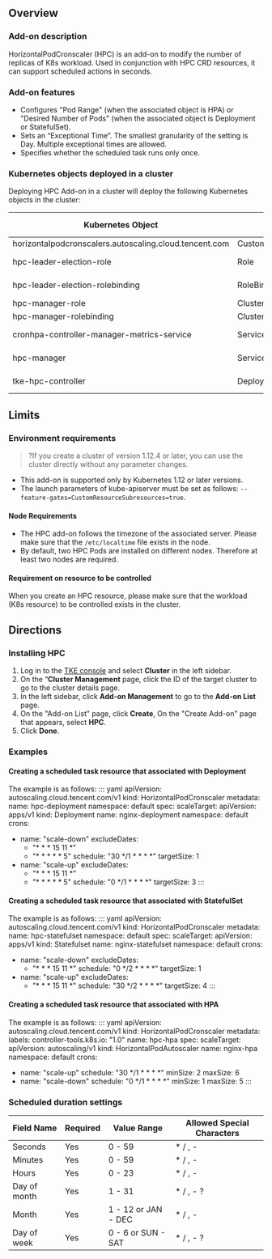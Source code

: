 ## Overview

### Add-on description

HorizontalPodCronscaler (HPC) is an add-on to modify the number of replicas of K8s workload. Used in conjunction with HPC CRD resources, it can support scheduled actions in seconds.

### Add-on features

- Configures "Pod Range" (when the associated object is HPA) or "Desired Number of Pods" (when the associated object is Deployment or StatefulSet).
- Sets an “Exceptional Time”. The smallest granularity of the setting is Day. Multiple exceptional times are allowed.
- Specifies whether the scheduled task runs only once.



### Kubernetes objects deployed in a cluster

Deploying HPC Add-on in a cluster will deploy the following Kubernetes objects in the cluster:

| Kubernetes Object | Type | Required Resources | Namespaces |
| ------------------------------------------------------ | ------------------------ | ---------------------- | -------------- |
| horizontalpodcronscalers.autoscaling.cloud.tencent.com | CustomResourceDefinition | - | - |
| hpc-leader-election-role | Role | - | kube-system |
| hpc-leader-election-rolebinding | RoleBinding | - | kube-system |
| hpc-manager-role | ClusterRole | - | - |
| hpc-manager-rolebinding | ClusterRoleBinding | - | - |
| cronhpa-controller-manager-metrics-service | Service | - | kube-system |
| hpc-manager | ServiceAccount | - | kube-system |
| tke-hpc-controller | Deployment | 100mCPU, 100Mi/pod | kube-system |




## Limits

### Environment requirements


>?If you create a cluster of version 1.12.4 or later, you can use the cluster directly without any parameter changes.


- This add-on is supported only by Kubernetes 1.12 or later versions.
- The launch parameters of kube-apiserver must be set as follows: `--feature-gates=CustomResourceSubresources=true`.

#### Node Requirements

- The HPC add-on follows the timezone of the associated server. Please make sure that the `/etc/localtime` file exists in the node.
- By default, two HPC Pods are installed on different nodes. Therefore at least two nodes are required.

#### Requirement on resource to be controlled

When you create an HPC resource, please make sure that the workload (K8s resource) to be controlled exists in the cluster.


## Directions

### Installing HPC

1. Log in to the [TKE console](https://console.qcloud.com/tke2) and select **Cluster** in the left sidebar.
2. On the “**Cluster Management** page, click the ID of the target cluster to go to the cluster details page.
3. In the left sidebar, click **Add-on Management** to go to the **Add-on List** page.
4. On the "Add-on List" page, click **Create**, On the "Create Add-on" page that appears, select **HPC**.
5. Click **Done**.


### Examples

#### Creating a scheduled task resource that associated with Deployment
The example is as follows:
<dx-codeblock>
:::  yaml
apiVersion: autoscaling.cloud.tencent.com/v1
kind: HorizontalPodCronscaler
metadata:
  name: hpc-deployment
  namespace: default 
spec:
  scaleTarget:
    apiVersion: apps/v1
    kind: Deployment
    name: nginx-deployment
    namespace: default 
  crons:
- name: "scale-down"
  excludeDates:
    - "* * * 15 11 *"
    - "* * * * * 5"
  schedule: "30 */1 * * * *"
  targetSize: 1
- name: "scale-up"
  excludeDates:
    - "* * * 15 11 *"
    - "* * * * * 5"
  schedule: "0 */1 * * * *"
  targetSize: 3
:::
</dx-codeblock>

#### Creating a scheduled task resource that associated with StatefulSet
The example is as follows:
<dx-codeblock>
:::  yaml
apiVersion: autoscaling.cloud.tencent.com/v1
kind: HorizontalPodCronscaler
metadata:
  name: hpc-statefulset
  namespace: default
spec:
  scaleTarget:
    apiVersion: apps/v1
    kind: Statefulset
    name: nginx-statefulset
    namespace: default
  crons:
  - name: "scale-down"
    excludeDates:
      - "* * * 15 11 *"
    schedule: "0 */2 * * * *"
    targetSize: 1
  - name: "scale-up"
    excludeDates:
      - "* * * 15 11 *"
    schedule: "30 */2 * * * *"
    targetSize: 4
:::
</dx-codeblock>

#### Creating a scheduled task resource that associated with HPA
The example is as follows:
<dx-codeblock>
:::  yaml
apiVersion: autoscaling.cloud.tencent.com/v1
kind: HorizontalPodCronscaler
metadata:
  labels:
    controller-tools.k8s.io: "1.0"
  name: hpc-hpa
spec:
  scaleTarget:
    apiVersion: autoscaling/v1
    kind: HorizontalPodAutoscaler
    name:  nginx-hpa
    namespace: default
  crons:
  - name: "scale-up"
    schedule: "30 */1 * * * *"
    minSize: 2
    maxSize: 6
  - name: "scale-down"
    schedule: "0 */1 * * * *"
    minSize: 1
    maxSize: 5
:::
</dx-codeblock>

### Scheduled duration settings

| Field Name | Required | Value Range | Allowed Special Characters |
| ------------ | -------- | ------------------- | -------------- |
| Seconds | Yes | 0 - 59 | * / , - |
| Minutes | Yes | 0 - 59 | * / , - |
| Hours | Yes | 0 - 23 | * / , - |
| Day of month | Yes | 1 - 31 | * / , - ? |
| Month | Yes | 1 - 12 or JAN - DEC | * / , - |
| Day of week | Yes | 0 - 6 or SUN - SAT | * / , - ? |
